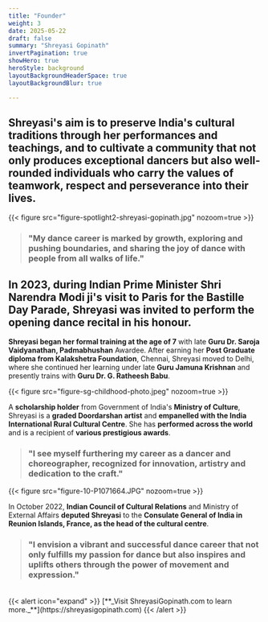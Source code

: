 ```yaml
---
title: "Founder"
weight: 3
date: 2025-05-22
draft: false
summary: "Shreyasi Gopinath"
invertPagination: true
showHero: true
heroStyle: background
layoutBackgroundHeaderSpace: true
layoutBackgroundBlur: true

---
```

## Shreyasi's aim is to preserve India's cultural traditions through her performances and teachings, and to cultivate a community that not only produces exceptional dancers but also well-rounded individuals who carry the values of teamwork, respect and perseverance into their lives.

{{< figure
    src="figure-spotlight2-shreyasi-gopinath.jpg"
    nozoom=true
    >}}

> ### "My dance career is marked by growth, exploring and pushing boundaries, and sharing the joy of dance with people from all walks of life."

## In 2023, during Indian Prime Minister Shri Narendra Modi ji's visit to Paris for the Bastille Day Parade, Shreyasi was invited to perform the opening dance recital in his honour.

**Shreyasi began her formal training at the age of 7** with late **Guru Dr. Saroja Vaidyanathan, Padmabhushan** Awardee. After earning her **Post Graduate diploma from Kalakshetra Foundation**, Chennai, Shreyasi moved to Delhi, where she continued her learning under late **Guru Jamuna Krishnan** and presently trains with **Guru Dr. G. Ratheesh Babu**.

{{< figure
    src="figure-sg-childhood-photo.jpeg"
    nozoom=true
    >}}

A **scholarship holder** from Government of India's **Ministry of Culture**, Shreyasi is a **graded Doordarshan artist** and **empanelled with the India International Rural Cultural Centre**. She has **performed across the world** and is a recipient of **various prestigious awards**.
<br />

> ### "I see myself furthering my career as a dancer and choreographer, recognized for innovation, artistry and dedication to the craft."

{{< figure
    src="figure-10-P1071664.JPG"
    nozoom=true
    >}}

In October 2022, **Indian Council of Cultural Relations** and Ministry of External Affairs **deputed Shreyasi** to the **Consulate General of India in Reunion Islands, France, as the head of the cultural centre**.

> ### "I envision a vibrant and successful dance career that not only fulfills my passion for dance but also inspires and uplifts others through the power of movement and expression."

<br />
{{< alert icon="expand" >}}
[**_Visit ShreyasiGopinath.com to learn more._**](https://shreyasigopinath.com)
{{< /alert >}}
